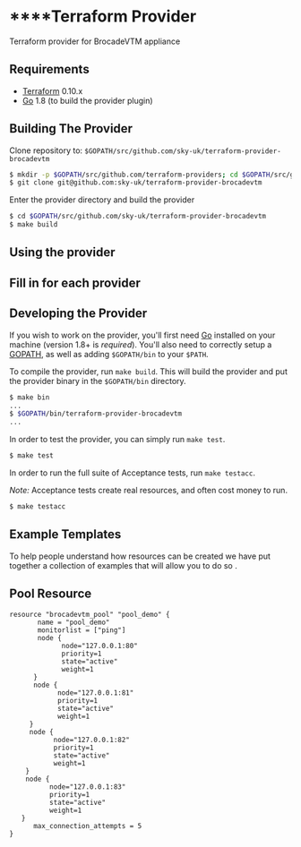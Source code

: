 ****Terraform Provider
==================

Terraform provider for BrocadeVTM appliance


Requirements
------------

-	[Terraform](https://www.terraform.io/downloads.html) 0.10.x
-	[Go](https://golang.org/doc/install) 1.8 (to build the provider plugin)

Building The Provider
---------------------

Clone repository to: `$GOPATH/src/github.com/sky-uk/terraform-provider-brocadevtm`

```sh
$ mkdir -p $GOPATH/src/github.com/terraform-providers; cd $GOPATH/src/github.com/terraform-providers
$ git clone git@github.com:sky-uk/terraform-provider-brocadevtm
```

Enter the provider directory and build the provider

```sh
$ cd $GOPATH/src/github.com/sky-uk/terraform-provider-brocadevtm
$ make build
```

Using the provider
----------------------
## Fill in for each provider

Developing the Provider
---------------------------

If you wish to work on the provider, you'll first need [Go](http://www.golang.org) installed on your machine (version 1.8+ is *required*). You'll also need to correctly setup a [GOPATH](http://golang.org/doc/code.html#GOPATH), as well as adding `$GOPATH/bin` to your `$PATH`.

To compile the provider, run `make build`. This will build the provider and put the provider binary in the `$GOPATH/bin` directory.

```sh
$ make bin
...
$ $GOPATH/bin/terraform-provider-brocadevtm
...
```

In order to test the provider, you can simply run `make test`.

```sh
$ make test
```

In order to run the full suite of Acceptance tests, run `make testacc`.

*Note:* Acceptance tests create real resources, and often cost money to run.

```sh
$ make testacc
```



Example Templates
------------------

To help people understand how resources can be created we have put together a collection of examples that will allow you to do so . 

Pool Resource 
--------------



```
resource "brocadevtm_pool" "pool_demo" {
       name = "pool_demo"
       monitorlist = ["ping"]
       node {
             node="127.0.0.1:80"
             priority=1
             state="active"
             weight=1
      }
      node {
            node="127.0.0.1:81"
            priority=1
            state="active"
            weight=1
     }
     node {
           node="127.0.0.1:82"
           priority=1
           state="active"
           weight=1
    }
    node {
          node="127.0.0.1:83"
          priority=1
          state="active"
          weight=1
   }
      max_connection_attempts = 5
}

```
